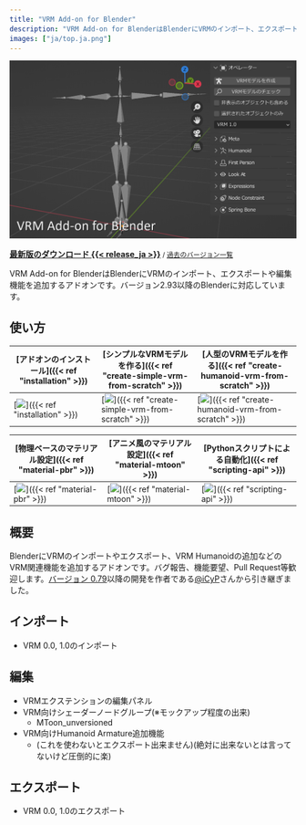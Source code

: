 ```yaml
---
title: "VRM Add-on for Blender"
description: "VRM Add-on for BlenderはBlenderにVRMのインポート、エクスポートや編集機能を追加するアドオンです。"
images: ["ja/top.ja.png"]
---
```


<style>
main header {
  display: none;
}

main article.prose section :where(p, img):not(:where([class~=not-prose] *)) {
  margin-top: 0;
}
</style>

![](top.ja.png)

**[最新版のダウンロード {{< release_ja >}}](https://vrm-addon-for-blender.info/releases/VRM_Addon_for_Blender-release.zip)**<small> / [過去のバージョン一覧](https://github.com/saturday06/VRM-Addon-for-Blender/releases)</small>

VRM Add-on for BlenderはBlenderにVRMのインポート、エクスポートや編集機能を追加するアドオンです。バージョン2.93以降のBlenderに対応しています。

## 使い方

| [アドオンのインストール]({{< ref "installation" >}}) | [シンプルなVRMモデルを作る]({{< ref "create-simple-vrm-from-scratch" >}}) | [人型のVRMモデルを作る]({{< ref "create-humanoid-vrm-from-scratch" >}}) |
| --- | --- | --- |
| [![](installation.png)]({{< ref "installation" >}}) | [![](simple.gif)]({{< ref "create-simple-vrm-from-scratch" >}}) | [![](humanoid.gif)]({{< ref "create-humanoid-vrm-from-scratch" >}}) |

| [物理ベースのマテリアル設定]({{< ref "material-pbr" >}}) | [アニメ風のマテリアル設定]({{< ref "material-mtoon" >}}) | [Pythonスクリプトによる自動化]({{< ref "scripting-api" >}}) |
| --- | --- | --- |
| [![](material_pbr.gif)]({{< ref "material-pbr" >}}) | [![](material_mtoon.gif)]({{< ref "material-mtoon" >}}) | [![](scripting_api.png)]({{< ref "scripting-api" >}}) |

## 概要

BlenderにVRMのインポートやエクスポート、VRM Humanoidの追加などのVRM関連機能を追加するアドオンです。バグ報告、機能要望、Pull Request等歓迎します。[バージョン 0.79](https://github.com/iCyP/VRM_IMPORTER_for_Blender2_8/releases/tag/0.79)以降の開発を作者である[@iCyP](https://github.com/iCyP)さんから引き継ぎました。

## インポート

- VRM 0.0, 1.0のインポート

## 編集

- VRMエクステンションの編集パネル
- VRM向けシェーダーノードグループ(※モックアップ程度の出来)
  - MToon_unversioned
- VRM向けHumanoid Armature追加機能
  - (これを使わないとエクスポート出来ません)(絶対に出来ないとは言ってないけど圧倒的に楽)

## エクスポート

- VRM 0.0, 1.0のエクスポート
